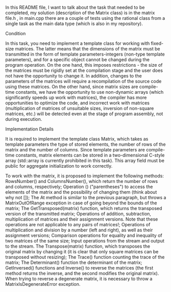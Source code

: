In this README file, I want to talk about the task that needed to be completed, my solution (description of the Matrix class) is in the matrix file.h , in main.cpp there are a couple of tests using the rational class from a single task as the main data type (which is also in my repository).

Condition

In this task, you need to implement a template class for working with fixed-size matrices. The latter means that the dimensions of the matrix must be transmitted in the form of template parameters-integers (non-type template parameters),
and for a specific object cannot be changed during the program operation. On the one hand, this imposes restrictions - the size of the matrices must be rigidly set at the compilation stage and the user does not have the opportunity to change it.
In addition, changes to the parameters of the matrices will require a recompilation of the source code using these matrices. On the other hand, since matrix sizes are compile-time constants, we have the opportunity to use non-dynamic arrays (which significantly speeds up work with matrices),
the compiler has more opportunities to optimize the code, and incorrect work with matrices (multiplication of matrices of unsuitable sizes, inversion of non-square matrices, etc.) will be detected even at the stage of program assembly, not during execution.

Implementation Details

It is required to implement the template class Matrix, which takes as template parameters the type of stored elements, the number of rows of the matrix and the number of columns.
Since template parameters are compile-time constants, matrix elements can be stored in a two-dimensional C-style array (std::array is currently prohibited in this task).
This array field must be public for aggregate initialization to work correctly.

To work with the matrix, it is proposed to implement the following methods:
RowsNumber() and ColumnsNumber(), which return the number of rows and columns, respectively;
Operation () ("parentheses") to access the elements of the matrix and the possibility of changing them (think about why not []);
The At method is similar to the previous paragraph, but throws a MatrixOutOfRange exception in case of going beyond the bounds of the matrix;
The GetTransposed(matrix) function, which returns the transposed version of the transmitted matrix;
Operations of addition, subtraction, multiplication of matrices and their assignment versions. Note that these operations are not applicable to any pairs of matrices!;
Operations of multiplication and division by a number (left and right), as well as their assignment versions;
Comparison operations for equality and inequality of two matrices of the same size;
Input operations from the stream and output to the stream.
The Transpose(matrix) function, which transposes the original matrix by changing it (it is clear that only square matrices can be transposed without resizing);
The Trace() function
counting the trace of the matrix;
The Determinant() function
the determinant of the matrix;
GetInversed() functions and Inverse() to reverse the matrices (the first method returns the inverse, and the second modifies the original matrix).
When trying to reverse a degenerate matrix, it is necessary to throw a MatrixIsDegenerateError exception.
